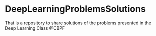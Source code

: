 # DeepLearningProblemsSolutions
That is a repository to share solutions of the problems presented in the Deep Learning Class @CBPF 
